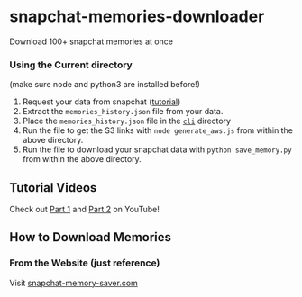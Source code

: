 # snapchat-memories-downloader
Download 100+ snapchat memories at once

### Using the Current directory
(make sure node and python3 are installed before!)
1. Request your data from snapchat ([tutorial](https://youtu.be/ipjvQt-ZCkA?t=52))
1. Extract the `memories_history.json` file from your data.
1. Place the `memories_history.json` file in the [`cli`](https://github.com/evanugarte/snapchat-memories-downloader/tree/master/cli) directory
1. Run the file to get the S3 links with `node generate_aws.js` from within the above directory.
1. Run the file to download your snapchat data with `python save_memory.py` from within the above directory.

## Tutorial Videos
Check out [Part 1](https://www.youtube.com/watch?v=NMZ-ClP3-ew) and [Part 2](https://www.youtube.com/watch?v=ZOiCIyJck_c) on YouTube!

## How to Download Memories
### From the Website (just reference)
Visit [snapchat-memory-saver.com](https://www.snapchat-memory-saver.com/)
